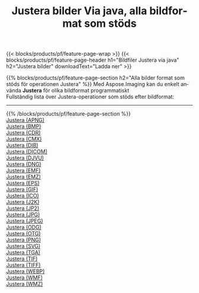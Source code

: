 ﻿---
title: Justera bilder Via java, alla bildformat som stöds 
weight: 3920
url: /sv/java/adjust 
lang: sv
langdirlevel: 2
locales: zh-hans,ja,it,ru,de,es,fr,nl,id,lt,pl,pt,vi,tr,ko,zh-hant,ar,hi,th,sv,cs,uk,he
description: Med Aspose.Imaging kan du enkelt Justera bilder via java
---

{{< blocks/products/pf/feature-page-wrap >}}
{{< blocks/products/pf/feature-page-header h1="Bildfiler Justera via java" h2="Justera bilder" downloadText="Ladda ner" >}}


{{% blocks/products/pf/feature-page-section  h2="Alla bilder format som stöds för operationen Justera" %}}
Med Aspose.Imaging kan du enkelt använda **Justera** för olika bildformat programmatiskt
<br/>
Fullständig lista över Justera-operationer som stöds efter bildformat:
<hr/>
{{% /blocks/products/pf/feature-page-section %}}
<div class="container-fluid productfamilypage bg-gray">
    <div class="convertypes bg-gray agp-content section">
        <div class="container">
		<div class="row other-converters">
		    <div class='col-md-2 other-converter remove-lp remove-rp'><a href="/imaging/sv/java/adjust/apng" >Justera (APNG)</a></div><div class='col-md-2 other-converter remove-lp remove-rp'><a href="/imaging/sv/java/adjust/bmp" >Justera (BMP)</a></div><div class='col-md-2 other-converter remove-lp remove-rp'><a href="/imaging/sv/java/adjust/cdr" >Justera (CDR)</a></div><div class='col-md-2 other-converter remove-lp remove-rp'><a href="/imaging/sv/java/adjust/cmx" >Justera (CMX)</a></div><div class='col-md-2 other-converter remove-lp remove-rp'><a href="/imaging/sv/java/adjust/dib" >Justera (DIB)</a></div><div class='col-md-2 other-converter remove-lp remove-rp'><a href="/imaging/sv/java/adjust/dicom" >Justera (DICOM)</a></div><div class='col-md-2 other-converter remove-lp remove-rp'><a href="/imaging/sv/java/adjust/djvu" >Justera (DJVU)</a></div><div class='col-md-2 other-converter remove-lp remove-rp'><a href="/imaging/sv/java/adjust/dng" >Justera (DNG)</a></div><div class='col-md-2 other-converter remove-lp remove-rp'><a href="/imaging/sv/java/adjust/emf" >Justera (EMF)</a></div><div class='col-md-2 other-converter remove-lp remove-rp'><a href="/imaging/sv/java/adjust/emz" >Justera (EMZ)</a></div><div class='col-md-2 other-converter remove-lp remove-rp'><a href="/imaging/sv/java/adjust/eps" >Justera (EPS)</a></div><div class='col-md-2 other-converter remove-lp remove-rp'><a href="/imaging/sv/java/adjust/gif" >Justera (GIF)</a></div><div class='col-md-2 other-converter remove-lp remove-rp'><a href="/imaging/sv/java/adjust/ico" >Justera (ICO)</a></div><div class='col-md-2 other-converter remove-lp remove-rp'><a href="/imaging/sv/java/adjust/j2k" >Justera (J2K)</a></div><div class='col-md-2 other-converter remove-lp remove-rp'><a href="/imaging/sv/java/adjust/jp2" >Justera (JP2)</a></div><div class='col-md-2 other-converter remove-lp remove-rp'><a href="/imaging/sv/java/adjust/jpg" >Justera (JPG)</a></div><div class='col-md-2 other-converter remove-lp remove-rp'><a href="/imaging/sv/java/adjust/jpeg" >Justera (JPEG)</a></div><div class='col-md-2 other-converter remove-lp remove-rp'><a href="/imaging/sv/java/adjust/odg" >Justera (ODG)</a></div><div class='col-md-2 other-converter remove-lp remove-rp'><a href="/imaging/sv/java/adjust/otg" >Justera (OTG)</a></div><div class='col-md-2 other-converter remove-lp remove-rp'><a href="/imaging/sv/java/adjust/png" >Justera (PNG)</a></div><div class='col-md-2 other-converter remove-lp remove-rp'><a href="/imaging/sv/java/adjust/svg" >Justera (SVG)</a></div><div class='col-md-2 other-converter remove-lp remove-rp'><a href="/imaging/sv/java/adjust/tga" >Justera (TGA)</a></div><div class='col-md-2 other-converter remove-lp remove-rp'><a href="/imaging/sv/java/adjust/tif" >Justera (TIF)</a></div><div class='col-md-2 other-converter remove-lp remove-rp'><a href="/imaging/sv/java/adjust/tiff" >Justera (TIFF)</a></div><div class='col-md-2 other-converter remove-lp remove-rp'><a href="/imaging/sv/java/adjust/webp" >Justera (WEBP)</a></div><div class='col-md-2 other-converter remove-lp remove-rp'><a href="/imaging/sv/java/adjust/wmf" >Justera (WMF)</a></div><div class='col-md-2 other-converter remove-lp remove-rp'><a href="/imaging/sv/java/adjust/wmz" >Justera (WMZ)</a></div>
                </div>
        </div>
    </div>
</div>
<br/>


